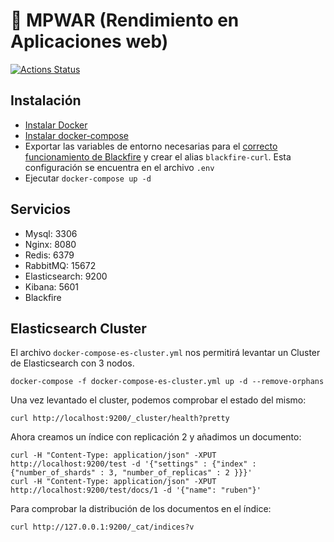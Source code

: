 # 📖 MPWAR (Rendimiento en Aplicaciones web)

[![Actions Status](https://github.com/rubencougil/mpwar-rendimiento-docker/workflows/Docker%20Image%20CI/badge.svg)](https://github.com/rubencougil/mpwar-rendimiento-docker/actions)

## Instalación

- [Instalar Docker](https://docs.docker.com/install/)
- [Instalar docker-compose](https://docs.docker.com/compose/install/)
- Exportar las variables de entorno necesarias para el [correcto funcionamiento de Blackfire](https://blackfire.io/docs/integrations/docker) y crear el alias `blackfire-curl`. Esta configuración se encuentra en el archivo `.env`
- Ejecutar `docker-compose up -d`

## Servicios

- Mysql: 3306
- Nginx: 8080
- Redis: 6379
- RabbitMQ: 15672
- Elasticsearch: 9200
- Kibana: 5601
- Blackfire

## Elasticsearch Cluster

El archivo `docker-compose-es-cluster.yml` nos permitirá levantar un Cluster de Elasticsearch con 3 nodos. 

```
docker-compose -f docker-compose-es-cluster.yml up -d --remove-orphans
```

Una vez levantado el cluster, podemos comprobar el estado del mismo:

```
curl http://localhost:9200/_cluster/health?pretty
```

Ahora creamos un índice con replicación 2 y añadimos un documento:

```
curl -H "Content-Type: application/json" -XPUT http://localhost:9200/test -d '{"settings" : {"index" : {"number_of_shards" : 3, "number_of_replicas" : 2 }}}'
curl -H "Content-Type: application/json" -XPUT http://localhost:9200/test/docs/1 -d '{"name": "ruben"}'
```

Para comprobar la distribución de los documentos en el índice:

```
curl http://127.0.0.1:9200/_cat/indices?v
```